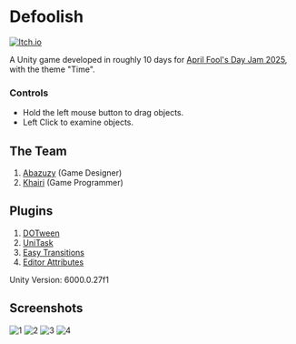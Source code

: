 # Defoolish

[![Itch.io](https://img.shields.io/badge/Itch.io-f75b5b?style=for-the-badge&logo=Itch.io&logoColor=white)](https://abazuzy.itch.io/defoolish)

A Unity game developed in roughly 10 days for [April Fool's Day Jam 2025](https://itch.io/jam/april-fools-day-jam-2025), with the theme "Time".


### Controls

- Hold the left mouse button to drag objects.
- Left Click to examine objects.

## The Team

1. [Abazuzy](https://abazuzy.itch.io/) (Game Designer)
2. [Khairi](https://kh4iri.itch.io/) (Game Programmer)

## Plugins

1. [DOTween](https://assetstore.unity.com/packages/tools/animation/dotween-hotween-v2-27676)
2. [UniTask](https://github.com/Cysharp/UniTask)
3. [Easy Transitions](https://assetstore.unity.com/packages/tools/gui/easy-transitions-225607)
4. [Editor Attributes](https://assetstore.unity.com/packages/tools/gui/editorattributes-269285)

Unity Version: 6000.0.27f1

## Screenshots

![1](https://github.com/user-attachments/assets/9ceeb18d-c0d4-4075-a670-57df626a7e97)
![2](https://github.com/user-attachments/assets/70b6a704-7051-42e3-812c-1cd0a3ff505f)
![3](https://github.com/user-attachments/assets/9224e5cd-6918-4b5f-9dc1-be2b4343b4b6)
![4](https://github.com/user-attachments/assets/7e1d8634-fe78-49a5-b3fe-e0aa6b74ef7e)
